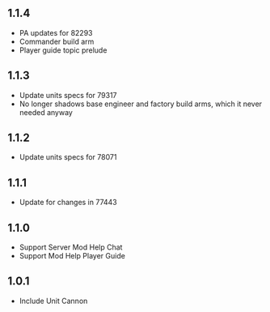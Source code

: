 ## 1.1.4

- PA updates for 82293
- Commander build arm
- Player guide topic prelude

## 1.1.3

- Update units specs for 79317
- No longer shadows base engineer and factory build arms, which it never needed anyway

## 1.1.2

- Update units specs for 78071

## 1.1.1

- Update for changes in 77443

## 1.1.0

- Support Server Mod Help Chat
- Support Mod Help Player Guide

## 1.0.1

- Include Unit Cannon
